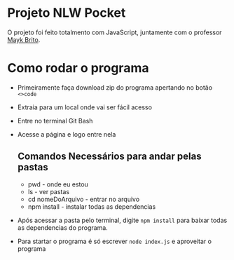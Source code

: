 

# Projeto NLW Pocket
O projeto foi feito totalmento com JavaScript, juntamente com o professor [Mayk Brito](https://github.com/maykbrito/maykbrito). 

# Como rodar o programa

- Primeiramente faça download zip do programa apertando no botão ``<>code``
- Extraia para um local onde vai ser fácil acesso
- Entre no terminal Git Bash
- Acesse a página e logo entre nela
    
    ## Comandos Necessários para andar pelas pastas
    - pwd - onde eu estou
    - ls - ver pastas
    - cd nomeDoArquivo - entrar no arquivo
    - npm install - instalar todas as dependencias 
- Após acessar a pasta pelo terminal, digite ``npm install`` para baixar todas as dependencias do programa.
- Para startar o programa é só escrever ``node index.js``  e aproveitar o programa

